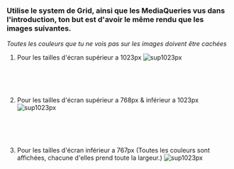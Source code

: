 ### Utilise le system de Grid, ainsi que les MediaQueries vus dans l'introduction, ton but est d'avoir le même rendu que les images suivantes.

*Toutes les couleurs que tu ne vois pas sur les images doivent être cachées*


1. Pour les tailles d'écran supérieur a 1023px
   ![sup1023px](pc.png)
 
<br><br><br>

2. Pour les tailles d'écran supérieur a 768px & inférieur a 1023px
![sup1023px](tablette.png)

<br><br><br>

3. Pour les tailles d'écran inférieur a 767px (Toutes les couleurs sont affichées, chacune d'elles prend toute la largeur.)
![sup1023px](mobile.png)
